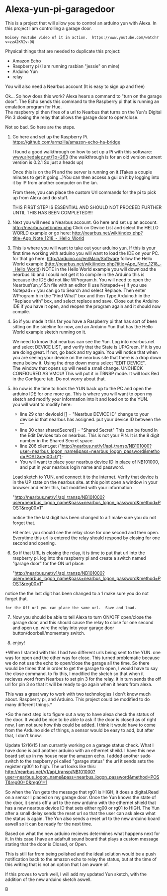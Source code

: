 # Alexa-yun-pi-garagedoor
This is a project that will allow you to control an arduino yun with Alexa.  In this project I am controlling a garage door.

    Noisey Youtube video of it in action.  https://www.youtube.com/watch?v=zzA2KRIv-9Q


Physical things that are needed to duplicate this project:
* Amazon Echo
* Raspberry pi (I am running rasbian "jessie" on mine)
* Arduino Yun
* relay

You will also need a Nearbus account (It is easy to sign up and free)

Ok... So how does this work?
Alexa hears a command to "turn on the garage door".  The Echo sends this command to the Raspberry pi that is running an emulation program for Hue.  
The raspberry pi then fires of a url to Nearbus that turns on the Yun's Digital Pin 3 closing the relay that allows the garage door to open/close.

Not so bad.
So here are the steps.

1.  Go here and set up the Raspberry Pi. 
    https://github.com/armzilla/amazon-echo-ha-bridge 

    I found a good walkthrough on how to set up a Pi with this software:
    www.airedalez.net/?p=263
    (the walkthrough is for an old version current version is 0.2.1 So just a heads up)

    Once this is on the Pi and the server is running on it.(Takes a couple minutes to get it going…)You can then access a gui             on it by logging into it by IP from another computer on the lan.

    From there, you can place the custom Url commands for the pi to pick up from Alexa and do stuff.
    
    THIS FIRST STEP IS ESSENTIAL AND SHOULD NOT PROCEED FURTHER UNTIL THIS HAS BEEN COMPLETED!!!!

2.  Next you will need a Nearbus account.
    Go here and set up an account.
    http://nearbus.net/index.php
    Click on Device List and select the HELLO WORLD example or go here:
    http://nearbus.net/wiki/index.php?title=App_Note_1218_-_Hello_World

3.  This is where you will want to take out your arduino yun.
    If this is your first time working with arduino you will want to load the IDE on your PC.
    for that go here. 
    http://arduino.cc/en/Main/Software
    follow the Hello World example (http://nearbus.net/wiki/index.php?title=App_Note_1218_-_Hello_World)
    NOTE in the Hello World example you will download the nearbus lib and I could not get it to compile in the Arduino
    this is because the IDE did not like WProgram.h.  You will need to open the NearbusYun_v15.h file with an editor
    (I use Notepad++)  If you use Notepad++ you can go to Search and select Replace.  Then enter WProgram.h in the "Find                  What" box and then Type Arduino.h in the "Replace with" box, and select replace and save.  Close out the Arduino IDE if      you      have it open, and reopen the program again and it should now compile.

4.  So if you made it this far you have a Raspberry pi that has sort of been sitting on the sideline for now, and an Arduino     Yun      that has the Hello World example sketch running on it.
    
    We need to know that nearbus can see the Yun.  Log into nearbus.net and select DEVICE LIST, and verify that the State is              UP/Green.  If it is you are doing great.  If not, go back and try again.
    You will notice that when you are seeing your device on the nearbus site that there is a drop down menu below it.  Using     the      drop down menu select "EDIT DEVICE".  
    The window that opens up will need a small change.  UNCHECK CONFIGURED AS VMCU!  This will put it in TRNSP mode.  It will     look     Red in the Configure tab.  Do not worry about that.

5.  So now is the time to hook the YUN back up to the PC and open the arduino IDE for one more go. This is where you will        want     to open my sketch and modify your information into it and load on to the YUN.  
    you will want to modify here:
    
    * line 29 char deviceId []    = "Nearbus DEVICE ID"  change to your device id that nearbus has assigned. put your device ID                                          between the ""
    * line 30 char sharedSecret[] = "Shared Secret"  This can be found in the Edit Devices tab on nearbus.  This is not your                                      PIN.  It is the 8 digit number in the Shared Secret space. 
    * line 206 client.get ("http://nearbus.net/v1/api_transp/NB101000?user=nearbus_logon_name&pass=nearbus_logon_password&method=POST&reg00=0");
    * You will want to place your nearbus device ID in place of NB101000, and put in your nearbus                                           login name and password.

    Load sketch to YUN, and connect it to the internet.  Verify that device is in the UP state on the nearbus site.
    at this point open a window in your browser and enter this, but modified with your information 
    
    "http://nearbus.net/v1/api_transp/NB101000?user=nearbus_logon_name&pass=nearbus_logon_password&method=POST&reg00=1"
    
    notice the the last digit has been changed to a 1 make sure you do not forget that.
    
    Hit enter.  you should see the relay close for one second and then open.  Everytime this url is entered the relay should          respond by closing for one second and opening.

6.  So if that URL is closing the relay, it is time to put that url into the raspberry pi.  log into the raspberry pi and        create a switch named "garage door" for the ON url place:

    "http://nearbus.net/v1/api_transp/NB101000?user=nearbus_logon_name&pass=nearbus_logon_password&method=POST&reg00=1"
   
 notice the the last digit has been changed to a 1 make sure you do not forget that.

    for the Off url you can place the same url.  Save and load. 
    
7.  Now you should be able to tell Alexa to turn ON/OFF open/close the garage door, and this should cause the relay to close for one second and open up.  wire the relay into your garage door button/doorbell/momentary switch.

8.  enjoy!  


*When I started with this I had two different urls being sent to the YUN.  one was for open and the other was for close.  This turned problematic because we do not use the echo to open/close the garage all the time.  So there would be times that in order to get the garage to open, I would have to say the close command.  to fix this, I modified the sketch so that when it recieves word from Nearbus to set pin 3 for the relay. it in turn sends the off url for pin 3 so that it will be ready to go again when it hears from alexa.

This was a great way to work with two technologies I don't know much about.  Raspberry pi, and Arduino.  This project could be modified to do many different things.*

*So the next step is to figure out a way to have alexa check the status of the door.  It would be nice to be able to ask if the door is closed as of right now, I am not sure how this could be added.  I think it would have to come from the Arduino side of things, a sensor would be easy to add, but after that, I don't know.

Update 12/16/15
I am currantly working on a garage status check.  What I have done is add another arduino with an ethernet sheild.  I have this new board set up in my house near the amazon echo.  I added another sudo switch to the raspberry pi called "garage status" the url it sends sets the register rg001 to high. The url looks like this:
http://nearbus.net/v1/api_transp/NB101000?user=nearbus_logon_name&pass=nearbus_logon_password&method=POST&reg00=0&reg01=1

So when the Yun gets the message that rg01 is HIGH, it does a digital.Read on a sensor I placed on my garage door.  Once the Yun knows the state of the door, it sends off a url to the new arduino with the ethernet shield that has a new nearbus device ID that sets either rg00 or rg01 to HIGH.  The Yun after a small delay sends the reset url so that the user can ask alexa what the status is again.  The Yun also sends a reset url to the new arduino board aswell so it can be ready for the next time.  

Based on what the new arduino recieves determines what happens next for it. In this case I have an adafruit sound board that plays a custom message stating that the door is Closed, or Open.  

This is still far from being polished and the ideal solution would be a push notification back to the amazon echo to relay the status, but at the time of this writing that is not an option that I am aware of.

If this proves to work well, I will add my updated Yun sketch, with the addition of the new arduino sketch aswell.

B

    
    
                                  
    
    
    
